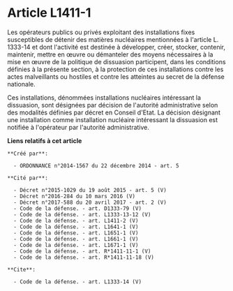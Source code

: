 # Article L1411-1

Les opérateurs publics ou privés exploitant des installations fixes susceptibles de détenir des matières nucléaires
mentionnées à l'article L. 1333-14 et dont l'activité est destinée à développer, créer, stocker, contenir, maintenir, mettre
en œuvre ou démanteler des moyens nécessaires à la mise en œuvre de la politique de dissuasion participent, dans les
conditions définies à la présente section, à la protection de ces installations contre les actes malveillants ou hostiles et
contre les atteintes au secret de la défense nationale. 

Ces installations, dénommées installations nucléaires intéressant la dissuasion, sont désignées par décision de l'autorité
administrative selon des modalités définies par décret en Conseil d'Etat. La décision désignant une installation comme
installation nucléaire intéressant la dissuasion est notifiée à l'opérateur par l'autorité administrative.

**Liens relatifs à cet article**

	**Créé par**:

	  - ORDONNANCE n°2014-1567 du 22 décembre 2014 - art. 5

	**Cité par**:

	  - Décret n°2015-1029 du 19 août 2015 - art. 5 (V)
	  - Décret n°2016-284 du 10 mars 2016 (V)
	  - Décret n°2017-588 du 20 avril 2017 - art. 2 (V)
	  - Code de la défense. - art. D1333-79 (V)
	  - Code de la défense. - art. L1333-13-12 (V)
	  - Code de la défense. - art. L1411-2 (V)
	  - Code de la défense. - art. L1641-1 (V)
	  - Code de la défense. - art. L1651-1 (V)
	  - Code de la défense. - art. L1661-1 (V)
	  - Code de la défense. - art. L1671-1 (V)
	  - Code de la défense. - art. R*1411-11-1 (V)
	  - Code de la défense. - art. R*1411-11-18 (V)

	**Cite**:

	  - Code de la défense. - art. L1333-14 (V)
